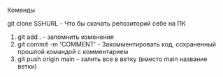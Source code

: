 Команды

git clone SSHURL - Что бы скачать репозиторий себе на ПК


1) git add . - запомнить изменения
2) git commit -m 'COMMENT' - Закомментировать код, сохраненный прошлой командой с комментарием
3) git push origin main - залить все в ветку (вместо main название ветки)
